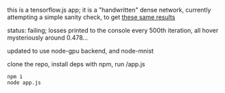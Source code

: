 this is a tensorflow.js app;  it is a "handwritten" dense network, currently attempting a simple sanity check, to get [these same results](https://stats.stackexchange.com/questions/190148/building-an-autoencoder-in-tensorflow-to-surpass-pca#answer-307746) 

status: failing;  losses printed to the console every 500th iteration, all hover mysteriously around 0.478...

updated to use node-gpu backend, and node-mnist 

clone the repo, install deps with npm, run /app.js
```
npm i
node app.js
```
